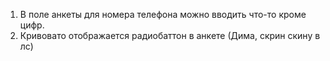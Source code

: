 1. В поле анкеты для номера телефона можно вводить что-то кроме цифр.
2. Кривовато отображается радиобаттон в анкете (Дима, скрин скину в лс)
